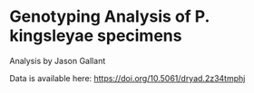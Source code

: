 # Genotyping Analysis of P. kingsleyae specimens
Analysis by Jason Gallant

Data is available here: https://doi.org/10.5061/dryad.2z34tmphj
